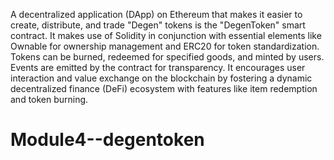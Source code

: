 A decentralized application (DApp) on Ethereum that makes it easier to create, distribute, and trade "Degen" tokens is the "DegenToken" smart contract. It makes use of Solidity in conjunction with essential elements like Ownable for ownership management and ERC20 for token standardization. Tokens can be burned, redeemed for specified goods, and minted by users. Events are emitted by the contract for transparency. It encourages user interaction and value exchange on the blockchain by fostering a dynamic decentralized finance (DeFi) ecosystem with features like item redemption and token burning.
# Module4--degentoken
